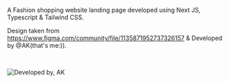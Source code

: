 A Fashion shopping website landing page developed using Next JS, Typescript & Tailwind CSS. 

Design taken from https://www.figma.com/community/file/1135871952737326157 & Developed by @AK(that's me:)).

<br />

![Developed by, AK](https://user-images.githubusercontent.com/63698375/220275746-056d3583-8480-4c06-be9d-8620c2b71e11.png)
